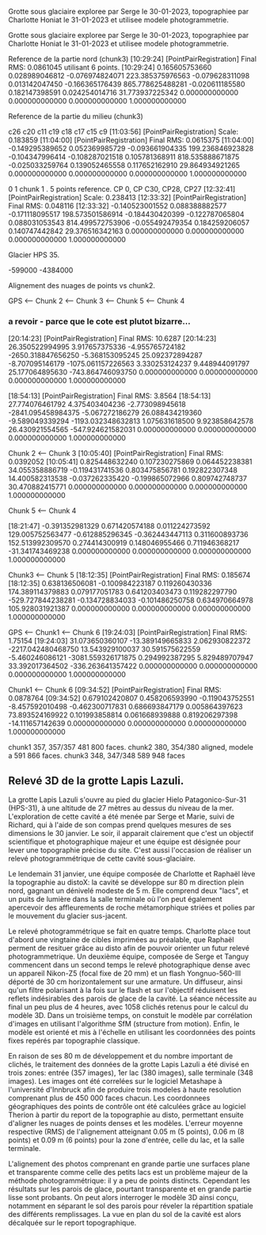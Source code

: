 Grotte sous glaciaire exploree par Serge le 30-01-2023, topographiee par Charlotte Honiat le 31-01-2023 et utilisee modele photogrammetrie.

Grotte sous glaciaire exploree par Serge le 30-01-2023, topographiee par Charlotte Honiat le 31-01-2023 et utilisee modele photogrammetrie.


Reference de la partie nord (chunk3) 
[10:29:24] [PointPairRegistration] Final RMS: 0.0861045 utilisant 6 points.
[10:29:24] 0.165605753660 0.028989046812 -0.076974824071 223.385375976563
-0.079628311098 0.013142047450 -0.166365176439 865.778625488281
-0.020611185580 0.182147398591 0.024254014716 31.773937225342
0.000000000000 0.000000000000 0.000000000000 1.000000000000

Reference de la partie du milieu (chunk3) 

c26 c20 c11 c19 c18 c17 c15 c9
[11:03:56] [PointPairRegistration] Scale: 0.183859
[11:04:00] [PointPairRegistration] Final RMS: 0.0615375
[11:04:00] -0.149295389652 0.052369985729 -0.093661904335 199.236846923828
-0.104347996414 -0.108287021518 0.105781368911 818.535888671875
-0.025033259764 0.139052465558 0.117652162910 29.864934921265
0.000000000000 0.000000000000 0.000000000000 1.000000000000


0 1
chunk 1 . 5 points reference. CP 0, CP C30, CP28, CP27 
[12:32:41] [PointPairRegistration] Scale: 0.238413
[12:33:32] [PointPairRegistration] Final RMS: 0.048116
[12:33:32] -0.140523001552 0.088388882577 -0.171118095517 198.573501586914
-0.184430420399 -0.122787065804 0.088031053543 814.499572753906
-0.055492479354 0.184259206057 0.140747442842 29.376516342163
0.000000000000 0.000000000000 0.000000000000 1.000000000000


Glacier HPS 35. 

-599000 -4384000



Alignement des nuages de points vs chunk2. 

GPS <-- Chunk 2 <-- Chunk 3  <-- Chunk 5 <-- Chunk 4 
### a revoir - parce que le cote est plutot bizarre... 

[20:14:23] [PointPairRegistration] Final RMS: 10.6287
[20:14:23] 26.350522994995 3.917657375336 -4.955765724182 -2650.318847656250
-5.368153095245 25.092372894287 -8.707095146179 -1075.061157226563
3.330253124237 9.448944091797 25.177064895630 -743.864746093750
0.000000000000 0.000000000000 0.000000000000 1.000000000000

[18:54:13] [PointPairRegistration] Final RMS: 3.8564
[18:54:13] 27.774076461792 4.375403404236 -2.773098945618 -2841.095458984375
-5.067272186279 26.088434219360 -9.589049339294 -1193.032348632813
1.075631618500 9.923858642578 26.430921554565 -547.924621582031
0.000000000000 0.000000000000 0.000000000000 1.000000000000

Chunk 2 <-- Chunk 3 
[10:05:40] [PointPairRegistration] Final RMS: 0.0392052
[10:05:41] 0.825448632240 0.107230275869 0.064452238381 34.055358886719
-0.119431741536 0.803475856781 0.192822307348 14.400582313538
-0.037262335420 -0.199865072966 0.809742748737 30.470882415771
0.000000000000 0.000000000000 0.000000000000 1.000000000000

Chunk 5 <-- Chunk 4 

[18:21:47] -0.391352981329 0.671420574188 0.011224273592 129.005752563477
-0.612885296345 -0.362443447113 0.311600893736 152.513992309570
0.274414300919 0.148046955466 0.711946368217 -31.341743469238
0.000000000000 0.000000000000 0.000000000000 1.000000000000

Chunk3 <-- Chunk 5
[18:12:35] [PointPairRegistration] Final RMS: 0.185674
[18:12:35] 0.638136506081 -0.100984223187 0.119260430336 174.389114379883
0.079177051783 0.641203403473 0.119282297790 -529.727844238281
-0.134728834033 -0.101486250758 0.634970664978 105.928031921387
0.000000000000 0.000000000000 0.000000000000 1.000000000000


GPS <-- Chunk1 <-- Chunk 6
[19:24:03] [PointPairRegistration] Final RMS: 1.75154
[19:24:03] 31.073650360107 -13.389149665833 2.062930822372 -2217.042480468750
13.543929100037 30.591575622559 -5.460246086121 -3081.559326171875
0.294992387295 5.829489707947 33.392017364502 -336.263641357422
0.000000000000 0.000000000000 0.000000000000 1.000000000000

 Chunk1 <-- Chunk 6
[09:34:52] [PointPairRegistration] Final RMS: 0.0878764
[09:34:52] 0.679102420807 0.458206593990 -0.119043752551 -8.457592010498
-0.462300717831 0.686693847179 0.005864397623 73.893524169922
0.101993858814 0.061668939888 0.819206297398 -14.111657142639
0.000000000000 0.000000000000 0.000000000000 1.000000000000


chunk1 357, 357/357 481 800 faces.
chunk2 380, 354/380 aligned, modele a 591 866 faces.
chunk3 348, 347/348 589 948 faces

## Relevé 3D de la grotte Lapis Lazuli. 

La grotte Lapis Lazuli s'ouvre au pied du glacier Hielo Patagonico-Sur-31 (HPS-31), à une altitude de 27 mètres au dessus du niveau de la mer.  
L'exploration de cette cavité a été menée par Serge et Marie, suivi de Richard, qui à l'aide de son compas prend quelques mesures de ses dimensions le 30 janvier.
Le soir, il apparait clairement que c'est un objectif scientifique et photographique majeur et une équipe est désignée pour lever une topographie précise du site. 
C'est aussi l'occasion de réaliser un relevé photogrammétrique de cette cavité sous-glaciaire.

Le lendemain 31 janvier, une équipe composée de Charlotte et Raphaël lève la topographie au distoX: la cavité se développe sur 80 m direction plein nord, gagnant un dénivelé modeste de 5 m. 
Elle comprend deux "lacs", et un puits de lumière dans la salle terminale où l'on peut également apercevoir des affleurements de roche métamorphique striées et polies par le mouvement du glacier sus-jacent.

Le relevé photogrammétrique se fait en quatre temps.
Charlotte place tout d'abord une vingtaine de cibles imprimées au préalable, que Raphaël perment de resituer grâce au disto afin de pouvoir orienter un futur relevé photogrammetrique.
Un deuxième équipe, composée de Serge et Tanguy commencent dans un second temps le relevé photographique dense avec un appareil Nikon-Z5 (focal fixe de 20 mm) et un flash Yongnuo-560-III déporté de 30 cm horizontalement sur une armature.
Un diffuseur, ainsi qu'un filtre polarisant à la fois sur le flash et sur l'objectif réduisent les reflets indésirables des parois de glace de la cavité.
La séance nécessite au final un peu plus de 4 heures, avec 1058 clichés retenus pour le calcul du modèle 3D. 
Dans un troisième temps, on constuit le modèle par corrélation d'images en utilisant l'algorithme SfM (structure from motion). 
Enfin, le modèle est orienté et mis à l'échelle en utilisant les coordonnées des points fixes repérés par topographie classique. 

En raison de ses 80 m de développement et du nombre important de clichés, le traitement des données de la grotte Lapis Lazuli a été divisé en trois zones: entrée (357 images), 1er lac (380 images), salle terminale (348 images). 
Les images ont été correlées sur le logiciel Metashape à l'université d'Innbruck afin de produire trois modeles à haute resolution comprenant plus de 450 000 faces chacun.
Les coordonnees géographiques des points de contrôle ont été calculées grâce au logiciel Therion à partir du report de la topographie au disto, permettant ensuite d'aligner les nuages de points denses et les modèles. 
L'erreur moyenne respective (RMS) de l'alignement atteignant 0.05 m (5 points), 0.06 m (8 points) et 0.09 m (6 points) pour la zone d'entrée, celle du lac, et la salle terminale.

L'alignement des photos comprenant en grande partie une surfaces plane et transparente comme celle des petits lacs est un problème majeur de la méthode photogrammétrique: il y a peu de points distincts. Cependant les résultats sur les parois de glace, pourtant transparente et en grande partie lisse sont probants. 
On peut alors interroger le modèle 3D ainsi conçu, notamment en séparant le sol des parois pour réveler la répartition spatiale des différents remplissages. 
La vue en plan du sol de la cavité est alors décalquée sur le report topographique.






